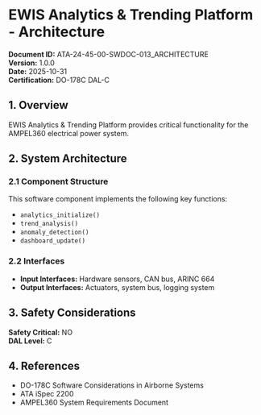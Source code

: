 # EWIS Analytics & Trending Platform - Architecture

**Document ID:** ATA-24-45-00-SWDOC-013_ARCHITECTURE  
**Version:** 1.0.0  
**Date:** 2025-10-31  
**Certification:** DO-178C DAL-C

## 1. Overview

EWIS Analytics & Trending Platform provides critical functionality for the AMPEL360 electrical power system.

## 2. System Architecture

### 2.1 Component Structure

This software component implements the following key functions:

- `analytics_initialize()`
- `trend_analysis()`
- `anomaly_detection()`
- `dashboard_update()`

### 2.2 Interfaces

- **Input Interfaces:** Hardware sensors, CAN bus, ARINC 664
- **Output Interfaces:** Actuators, system bus, logging system

## 3. Safety Considerations

**Safety Critical:** NO  
**DAL Level:** C

## 4. References

- DO-178C Software Considerations in Airborne Systems
- ATA iSpec 2200
- AMPEL360 System Requirements Document
